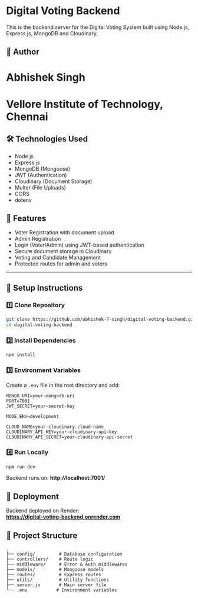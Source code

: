 # Digital Voting Backend

This is the backend server for the Digital Voting System built using Node.js, Express.js, MongoDB and Cloudinary.

## 🔖 Author
# **Abhishek Singh**  
# Vellore Institute of Technology, Chennai

## 🛠 Technologies Used

- Node.js
- Express.js
- MongoDB (Mongoose)
- JWT (Authentication)
- Cloudinary (Document Storage)
- Multer (File Uploads)
- CORS
- dotenv

## 🔐 Features

- Voter Registration with document upload
- Admin Registration
- Login (Voter/Admin) using JWT-based authentication
- Secure document storage in Cloudinary
- Voting and Candidate Management
- Protected routes for admin and voters

---

## 🔧 Setup Instructions

### 1️⃣ Clone Repository

```bash
git clone https://github.com/abhishek-7-singh/digital-voting-backend.git
cd digital-voting-backend
```

### 2️⃣ Install Dependencies
```bash
npm install
```

### 3️⃣ Environment Variables
Create a `.env` file in the root directory and add:

```env
MONGO_URI=your-mongodb-uri
PORT=7001
JWT_SECRET=your-secret-key

NODE_ENV=development

CLOUD_NAME=your-cloudinary-cloud-name
CLOUDINARY_API_KEY=your-cloudinary-api-key
CLOUDINARY_API_SECRET=your-cloudinary-api-secret
```

### 4️⃣ Run Locally
```bash
npm run dev
```

Backend runs on: **http://localhost:7001/**

## 🚀 Deployment
Backend deployed on Render:  
**https://digital-voting-backend.onrender.com**

## 📁 Project Structure
```
.
├── config/         # Database configuration
├── controllers/    # Route logic
├── middleware/     # Error & Auth middlewares
├── models/         # Mongoose models
├── routes/         # Express routes
├── utils/          # Utility functions
├── server.js       # Main server file
└── .env           # Environment variables
```
